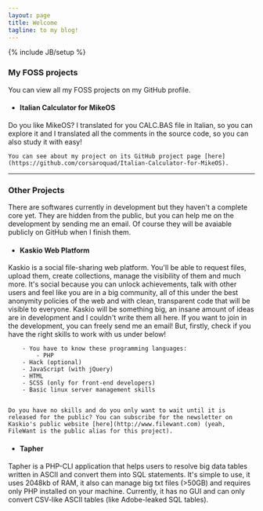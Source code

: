 ```yaml
---
layout: page
title: Welcome
tagline: to my blog! 
---
```

{% include JB/setup %}

### My FOSS projects
You can view all my FOSS projects on my GitHub profile.

* #### Italian Calculator for MikeOS
Do you like MikeOS? I translated for you CALC.BAS file in Italian, so you can explore it and I translated all the comments in the source code, so you can also study it with easy!

	You can see about my project on its GitHub project page [here](https://github.com/corsaroquad/Italian-Calculator-for-MikeOS).

---

### Other Projects
There are softwares currently in development but they haven't a complete core yet. They are hidden from the public, but you can help me on the development by sending me an email. Of course they will be avaiable publicly on GitHub when I finish them.

* #### Kaskio Web Platform
Kaskio is a social file-sharing web platform. You'll be able to request files, upload them, create collections, manage the visibility of them and much more. It's social because you can unlock achievements, talk with other users and feel like you are in a big community, all of this under the best anonymity policies of the web and with clean, transparent code that will be visible to everyone. Kaskio will be something big, an insane amount of ideas are in development and I couldn't write them all  here. If you want to join in the development, you can freely send me an email! But, firstly, check if you have the right skills to work with us under below!

		- You have to know these programming languages:
			- PHP
		- Hack (optional)
		- JavaScript (with jQuery)
		- HTML
		- SCSS (only for front-end developers)
		- Basic linux server management skills
		

	Do you have no skills and do you only want to wait until it is released for the public? You can subscribe for the newsletter on Kaskio's public website [here](http://www.filewant.com) (yeah, FileWant is the public alias for this project).

* #### Tapher
Tapher is a PHP-CLI application that helps users to resolve big data tables written in ASCII and convert them into SQL statements. It's simple to use, it uses 2048kb of RAM, it also can manage big txt files (>50GB) and requires only PHP installed on your machine. Currently, it has no GUI and can only convert CSV-like ASCII tables (like Adobe-leaked SQL tables).
